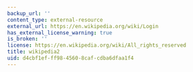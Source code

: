 ```yaml
---
backup_url: ''
content_type: external-resource
external_url: https://en.wikipedia.org/wiki/Login
has_external_license_warning: true
is_broken: ''
license: https://en.wikipedia.org/wiki/All_rights_reserved
title: wikipedia2
uid: d4cbf1ef-ff98-4560-8caf-cdba6dfaa1f4
---
```

